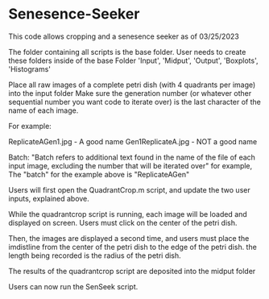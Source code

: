 # Senesence-Seeker
This code allows cropping and a senesence seeker as of 03/25/2023

The folder containing all scripts is the base folder. 
User needs to create these folders inside of the base Folder
'Input', 'Midput', 'Output', 'Boxplots', 'Histograms'

Place all raw images of a complete petri dish (with 4 quadrants per image) into the input folder
Make sure the generation number (or whatever other sequential number you want code to iterate over) is the last character of the name of each image.

For example:

ReplicateAGen1.jpg        - A good name
Gen1ReplicateA.jpg        - NOT a good name

Batch:
"Batch refers to additional text found in the name of the file of each input image, excluding the number that will be iterated over"
for example, The "batch" for the example above is "ReplicateAGen" 

Users will first open the QuadrantCrop.m script, and update the two user inputs, explained above.


While the quadrantcrop script is running, each image will be loaded and displayed on screen. Users must click on the center of the petri dish.

Then, the images are displayed a second time, and users must place the imdistline from the center of the petri dish to the edge of the petri dish.
the length being recorded is the radius of the petri dish.


The results of the quadrantcrop script are deposited into the midput folder


Users can now run the SenSeek script.
